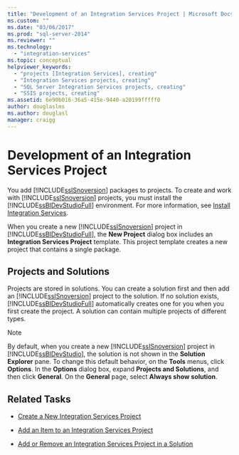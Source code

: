 ```yaml
---
title: "Development of an Integration Services Project | Microsoft Docs"
ms.custom: ""
ms.date: "03/06/2017"
ms.prod: "sql-server-2014"
ms.reviewer: ""
ms.technology: 
  - "integration-services"
ms.topic: conceptual
helpviewer_keywords: 
  - "projects [Integration Services], creating"
  - "Integration Services projects, creating"
  - "SQL Server Integration Services projects, creating"
  - "SSIS projects, creating"
ms.assetid: 6e90b016-36a5-415e-9440-a20199fffff0
author: douglaslms
ms.author: douglasl
manager: craigg
---
```

# Development of an Integration Services Project
  You add [!INCLUDE[ssISnoversion](../includes/ssisnoversion-md.md)] packages to projects. To create and work with [!INCLUDE[ssISnoversion](../includes/ssisnoversion-md.md)] projects, you must install the [!INCLUDE[ssBIDevStudioFull](../includes/ssbidevstudiofull-md.md)] environment. For more information, see [Install Integration Services](install-windows/install-integration-services.md).  
  
 When you create a new [!INCLUDE[ssISnoversion](../includes/ssisnoversion-md.md)] project in [!INCLUDE[ssBIDevStudioFull](../includes/ssbidevstudiofull-md.md)], the **New Project** dialog box includes an **Integration Services Project** template. This project template creates a new project that contains a single package.  
  
## Projects and Solutions  
 Projects are stored in solutions. You can create a solution first and then add an [!INCLUDE[ssISnoversion](../includes/ssisnoversion-md.md)] project to the solution. If no solution exists, [!INCLUDE[ssBIDevStudioFull](../includes/ssbidevstudiofull-md.md)] automatically creates one for you when you first create the project. A solution can contain multiple projects of different types.  
  
> [!NOTE]  
>  By default, when you create a new [!INCLUDE[ssISnoversion](../includes/ssisnoversion-md.md)] project in [!INCLUDE[ssBIDevStudio](../includes/ssbidevstudio-md.md)], the solution is not shown in the **Solution Explorer** pane. To change this default behavior, on the **Tools** menus, click **Options**. In the **Options** dialog box, expand **Projects and Solutions**, and then click **General**. On the **General** page, select **Always show solution**.  
  
## Related Tasks  
  
-   [Create a New Integration Services Project](../../2014/integration-services/create-a-new-integration-services-project.md)  
  
-   [Add an Item to an Integration Services Project](../../2014/integration-services/add-an-item-to-an-integration-services-project.md)  
  
-   [Add or Remove an Integration Services Project in a Solution](../../2014/integration-services/add-or-remove-an-integration-services-project-in-a-solution.md)  
  
  

